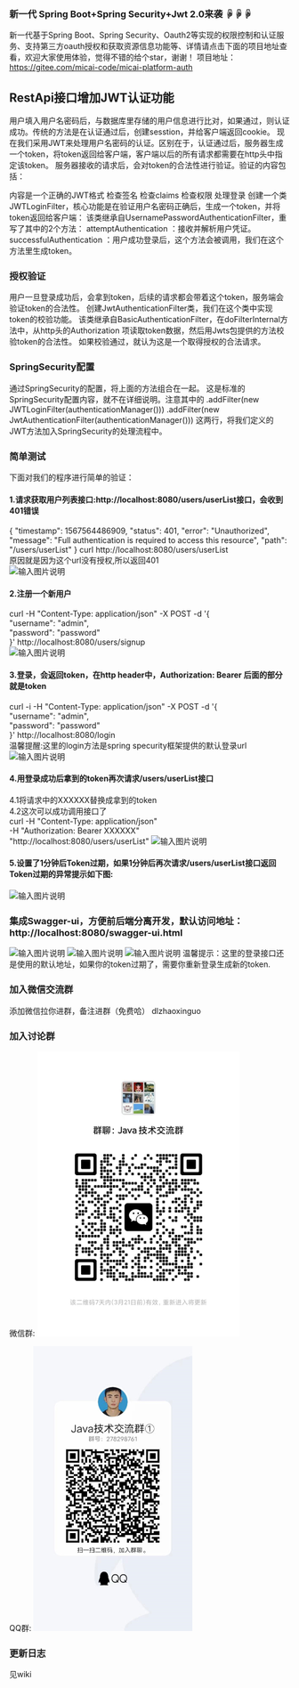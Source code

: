 ### 新一代 Spring Boot+Spring Security+Jwt 2.0来袭 ☟☟☟

新一代基于Spring Boot、Spring Security、Oauth2等实现的权限控制和认证服务、支持第三方oauth授权和获取资源信息功能等、详情请点击下面的项目地址查看，欢迎大家使用体验，觉得不错的给个star，谢谢！
项目地址：https://gitee.com/micai-code/micai-platform-auth

## RestApi接口增加JWT认证功能

用户填入用户名密码后，与数据库里存储的用户信息进行比对，如果通过，则认证成功。传统的方法是在认证通过后，创建sesstion，并给客户端返回cookie。
现在我们采用JWT来处理用户名密码的认证。区别在于，认证通过后，服务器生成一个token，将token返回给客户端，客户端以后的所有请求都需要在http头中指定该token。
服务器接收的请求后，会对token的合法性进行验证。验证的内容包括：

内容是一个正确的JWT格式
检查签名
检查claims
检查权限
处理登录
创建一个类JWTLoginFilter，核心功能是在验证用户名密码正确后，生成一个token，并将token返回给客户端：
该类继承自UsernamePasswordAuthenticationFilter，重写了其中的2个方法：
attemptAuthentication ：接收并解析用户凭证。
successfulAuthentication ：用户成功登录后，这个方法会被调用，我们在这个方法里生成token。

### 授权验证

用户一旦登录成功后，会拿到token，后续的请求都会带着这个token，服务端会验证token的合法性。
创建JwtAuthenticationFilter类，我们在这个类中实现token的校验功能。
该类继承自BasicAuthenticationFilter，在doFilterInternal方法中，从http头的Authorization 项读取token数据，然后用Jwts包提供的方法校验token的合法性。
如果校验通过，就认为这是一个取得授权的合法请求。

### SpringSecurity配置

通过SpringSecurity的配置，将上面的方法组合在一起。
这是标准的SpringSecurity配置内容，就不在详细说明。注意其中的
.addFilter(new JWTLoginFilter(authenticationManager()))
.addFilter(new JwtAuthenticationFilter(authenticationManager()))
这两行，将我们定义的JWT方法加入SpringSecurity的处理流程中。

### 简单测试

下面对我们的程序进行简单的验证：<br/>
#### 1.请求获取用户列表接口:http://localhost:8080/users/userList接口，会收到401错误<br/>
{
    "timestamp": 1567564486909,
    "status": 401,
    "error": "Unauthorized",
    "message": "Full authentication is required to access this resource",
    "path": "/users/userList"
}
curl http://localhost:8080/users/userList<br/>
原因就是因为这个url没有授权,所以返回401<br/>
![输入图片说明](https://gitee.com/uploads/images/2018/0211/154022_8d9806ae_130820.png "jwt-1.png")

#### 2.注册一个新用户<br/>
curl -H "Content-Type: application/json" -X POST -d '{<br/>
    "username": "admin",<br/>
    "password": "password"<br/>
}' http://localhost:8080/users/signup<br/>
![输入图片说明](https://gitee.com/uploads/images/2018/0211/154042_74fb2aa6_130820.png "jwt-2.png")

#### 3.登录，会返回token，在http header中，Authorization: Bearer 后面的部分就是token<br/>
curl -i -H "Content-Type: application/json" -X POST -d '{<br/>
    "username": "admin",<br/>
    "password": "password"<br/>
}' http://localhost:8080/login<br/>
温馨提醒:这里的login方法是spring specurity框架提供的默认登录url
![输入图片说明](https://gitee.com/uploads/images/2018/0211/154308_9576ce90_130820.png "jwt-3.png")

#### 4.用登录成功后拿到的token再次请求/users/userList接口<br/>
 4.1将请求中的XXXXXX替换成拿到的token<br/>
 4.2这次可以成功调用接口了<br/>
curl -H "Content-Type: application/json"<br/>
-H "Authorization: Bearer XXXXXX"<br/>
"http://localhost:8080/users/userList"
![输入图片说明](https://gitee.com/uploads/images/2018/0211/154315_241cd6b2_130820.png "jwt-4.png")

#### 5.设置了1分钟后Token过期，如果1分钟后再次请求/users/userList接口返回Token过期的异常提示如下图:<br/>
![输入图片说明](https://gitee.com/uploads/images/2018/0411/231525_74189dfe_130820.png "Token过期.png")


### 集成Swagger-ui，方便前后端分离开发，默认访问地址：http://localhost:8080/swagger-ui.html <br/>

![输入图片说明](https://gitee.com/uploads/images/2018/0606/144813_c5dfeec8_130820.png "1.png")
![输入图片说明](https://gitee.com/uploads/images/2018/0606/144822_b3698637_130820.png "22.png")
![输入图片说明](https://gitee.com/uploads/images/2018/0606/144830_d28eda7f_130820.png "2.png")
温馨提示：这里的登录接口还是使用的默认地址，如果你的token过期了，需要你重新登录生成新的token.<br/>

### 加入微信交流群 <br/>

添加微信拉你进群，备注进群（免费哈） dlzhaoxinguo <br/>

### 加入讨论群 <br/>
微信群:
<img src="./doc/sql/image-20221227165801242.png" alt="image-20221227165801242" style="zoom:50%;" />

QQ群:
<img src="./doc/sql/image-20221227165831819.png" alt="image-20221227165831819" style="zoom:50%;" />

### 更新日志

见wiki


